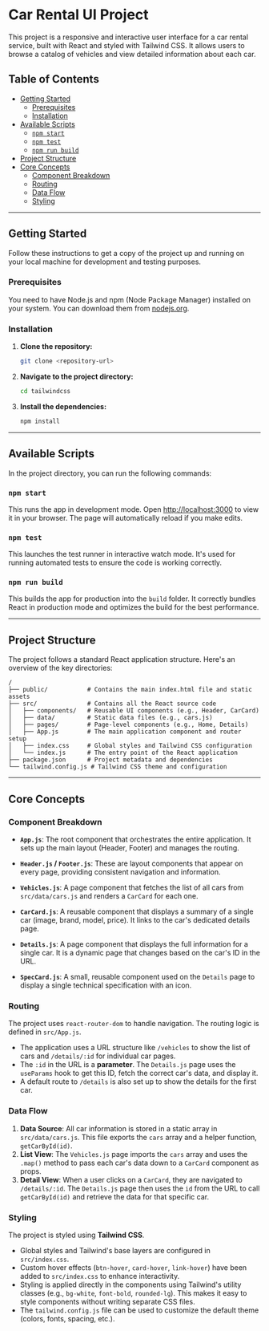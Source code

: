 # Car Rental UI Project

This project is a responsive and interactive user interface for a car rental service, built with React and styled with Tailwind CSS. It allows users to browse a catalog of vehicles and view detailed information about each car.

## Table of Contents

- [Getting Started](#getting-started)
  - [Prerequisites](#prerequisites)
  - [Installation](#installation)
- [Available Scripts](#available-scripts)
  - [`npm start`](#npm-start)
  - [`npm test`](#npm-test)
  - [`npm run build`](#npm-run-build)
- [Project Structure](#project-structure)
- [Core Concepts](#core-concepts)
  - [Component Breakdown](#component-breakdown)
  - [Routing](#routing)
  - [Data Flow](#data-flow)
  - [Styling](#styling)

---

## Getting Started

Follow these instructions to get a copy of the project up and running on your local machine for development and testing purposes.

### Prerequisites

You need to have Node.js and npm (Node Package Manager) installed on your system. You can download them from [nodejs.org](https://nodejs.org/).

### Installation

1.  **Clone the repository:**
    ```sh
    git clone <repository-url>
    ```
2.  **Navigate to the project directory:**
    ```sh
    cd tailwindcss
    ```
3.  **Install the dependencies:**
    ```sh
    npm install
    ```

---

## Available Scripts

In the project directory, you can run the following commands:

### `npm start`

This runs the app in development mode. Open [http://localhost:3000](http://localhost:3000) to view it in your browser. The page will automatically reload if you make edits.

### `npm test`

This launches the test runner in interactive watch mode. It's used for running automated tests to ensure the code is working correctly.

### `npm run build`

This builds the app for production into the `build` folder. It correctly bundles React in production mode and optimizes the build for the best performance.

---

## Project Structure

The project follows a standard React application structure. Here's an overview of the key directories:

```
/
├── public/           # Contains the main index.html file and static assets
├── src/              # Contains all the React source code
│   ├── components/   # Reusable UI components (e.g., Header, CarCard)
│   ├── data/         # Static data files (e.g., cars.js)
│   ├── pages/        # Page-level components (e.g., Home, Details)
│   ├── App.js        # The main application component and router setup
│   ├── index.css     # Global styles and Tailwind CSS configuration
│   └── index.js      # The entry point of the React application
├── package.json      # Project metadata and dependencies
└── tailwind.config.js # Tailwind CSS theme and configuration
```

---

## Core Concepts

### Component Breakdown

-   **`App.js`**: The root component that orchestrates the entire application. It sets up the main layout (Header, Footer) and manages the routing.

-   **`Header.js` / `Footer.js`**: These are layout components that appear on every page, providing consistent navigation and information.

-   **`Vehicles.js`**: A page component that fetches the list of all cars from `src/data/cars.js` and renders a `CarCard` for each one.

-   **`CarCard.js`**: A reusable component that displays a summary of a single car (image, brand, model, price). It links to the car's dedicated details page.

-   **`Details.js`**: A page component that displays the full information for a single car. It is a dynamic page that changes based on the car's ID in the URL.

-   **`SpecCard.js`**: A small, reusable component used on the `Details` page to display a single technical specification with an icon.

### Routing

The project uses `react-router-dom` to handle navigation. The routing logic is defined in `src/App.js`.

-   The application uses a URL structure like `/vehicles` to show the list of cars and `/details/:id` for individual car pages.
-   The `:id` in the URL is a **parameter**. The `Details.js` page uses the `useParams` hook to get this ID, fetch the correct car's data, and display it.
-   A default route to `/details` is also set up to show the details for the first car.

### Data Flow

1.  **Data Source**: All car information is stored in a static array in `src/data/cars.js`. This file exports the `cars` array and a helper function, `getCarById(id)`.
2.  **List View**: The `Vehicles.js` page imports the `cars` array and uses the `.map()` method to pass each car's data down to a `CarCard` component as props.
3.  **Detail View**: When a user clicks on a `CarCard`, they are navigated to `/details/:id`. The `Details.js` page then uses the `id` from the URL to call `getCarById(id)` and retrieve the data for that specific car.

### Styling

The project is styled using **Tailwind CSS**.

-   Global styles and Tailwind's base layers are configured in `src/index.css`.
-   Custom hover effects (`btn-hover`, `card-hover`, `link-hover`) have been added to `src/index.css` to enhance interactivity.
-   Styling is applied directly in the components using Tailwind's utility classes (e.g., `bg-white`, `font-bold`, `rounded-lg`). This makes it easy to style components without writing separate CSS files.
-   The `tailwind.config.js` file can be used to customize the default theme (colors, fonts, spacing, etc.).